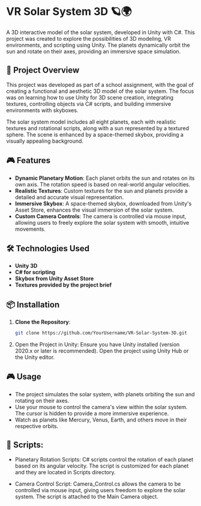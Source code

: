 # VR Solar System 3D 🪐🌍

A 3D interactive model of the solar system, developed in Unity with C#. This project was created to explore the possibilities of 3D modeling, VR environments, and scripting using Unity. The planets dynamically orbit the sun and rotate on their axes, providing an immersive space simulation.

## 🚀 Project Overview

This project was developed as part of a school assignment, with the goal of creating a functional and aesthetic 3D model of the solar system. The focus was on learning how to use Unity for 3D scene creation, integrating textures, controlling objects via C# scripts, and building immersive environments with skyboxes.

The solar system model includes all eight planets, each with realistic textures and rotational scripts, along with a sun represented by a textured sphere. The scene is enhanced by a space-themed skybox, providing a visually appealing background.

## 🎮 Features

- **Dynamic Planetary Motion**: Each planet orbits the sun and rotates on its own axis. The rotation speed is based on real-world angular velocities.
- **Realistic Textures**: Custom textures for the sun and planets provide a detailed and accurate visual representation.
- **Immersive Skybox**: A space-themed skybox, downloaded from Unity's Asset Store, enhances the visual immersion of the solar system.
- **Custom Camera Controls**: The camera is controlled via mouse input, allowing users to freely explore the solar system with smooth, intuitive movements.

## 🛠️ Technologies Used

- **Unity 3D**
- **C# for scripting**
- **Skybox from Unity Asset Store**
- **Textures provided by the project brief**

## 📦 Installation

1. **Clone the Repository**:
   ```bash
   git clone https://github.com/YourUsername/VR-Solar-System-3D.git
   ```
2. Open the Project in Unity:
   Ensure you have Unity installed (version 2020.x or later is recommended). Open the project using Unity Hub or the Unity editor.

## 🎮 Usage

- The project simulates the solar system, with planets orbiting the sun and rotating on their axes.
- Use your mouse to control the camera's view within the solar system. The cursor is hidden to provide a more immersive experience.
- Watch as planets like Mercury, Venus, Earth, and others move in their respective orbits.

## 🔧 Scripts:

- Planetary Rotation Scripts: C# scripts control the rotation of each planet based on its angular velocity. The script is customized for each planet and they are located in Scripts directory.

- Camera Control Script: Camera_Control.cs allows the camera to be controlled via mouse input, giving users freedom to explore the solar system. The script is attached to the Main Camera object.
